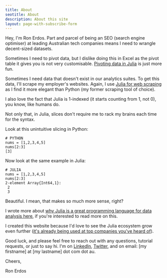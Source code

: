 ```yaml
---
title: About
seotitle: About
description: About this site
layout: page-with-subscribe-form
---
```


Hey, I'm Ron Erdos. Part and parcel of being an SEO (search engine optimiser) at leading Australian tech companies means I need to wrangle decent-sized datasets.

Sometimes I need to pivot data, but I dislike doing this in Excel as the pivot table it gives you is not very customisable. [Pivoting data in Julia](../julia/dataframes/#how-to-use-pivot-tables-in-julia-dataframes) is just more fun.

Sometimes I need data that doesn't exist in our analytics suites. To get this data, I'll scrape my employer's websites. Again, I use [Julia for web scraping](../julia/scraping/) as I find it more elegant than Python (my former scraping tool of choice).

I also love the fact that Julia is 1-indexed (it starts counting from 1, not 0), you know, like humans do.

Not only that, in Julia, slices don't require me to rack my brains each time for the syntax.

Look at this unintuitive slicing in Python:

```
# PYTHON
nums = [1,2,3,4,5]
nums[2:3]
[3]
```

Now look at the same example in Julia:

```
# JULIA
nums = [1,2,3,4,5]
nums[2:3]
2-element Array{Int64,1}:
 2
 3
```

Beautiful. I mean, that makes so much more sense, right?

I wrote more about [why Julia is a great programming language for data analysis here](../julia/why/), if you're interested to read more on this.

I created this website because I'd love to see the Julia ecosystem grow even further ([it's already being used at top companies you've heard of](../julia/why/#who-uses-julia)).

Good luck, and please feel free to reach out with any questions, tutorial requests, or just to say hi. I'm on [LinkedIn](https://www.linkedin.com/in/ronerdos/), [Twitter](https://twitter.com/RonErdos), and on email: [my firstname] at [my lastname] dot com dot au.

Cheers,

Ron Erdos
